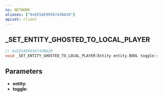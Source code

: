 ```yaml
---
ns: NETWORK
aliases: ["0xEE5AE9956743BA20"]
apiset: client
---
```

## _SET_ENTITY_GHOSTED_TO_LOCAL_PLAYER

```c
// 0xEE5AE9956743BA20
void _SET_ENTITY_GHOSTED_TO_LOCAL_PLAYER(Entity entity,BOOL toggle);
```


## Parameters
* **entity**:
* **toggle**:




